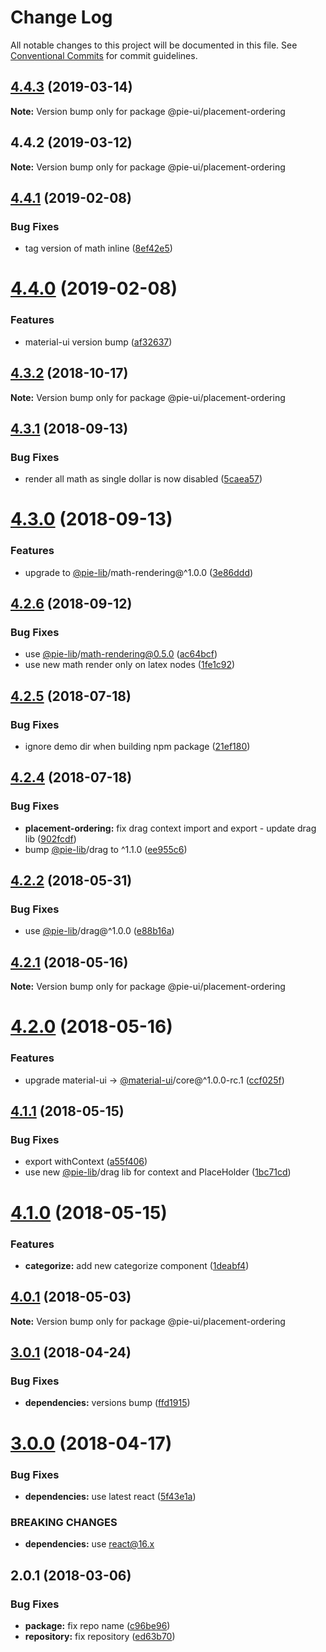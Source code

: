 # Change Log

All notable changes to this project will be documented in this file.
See [Conventional Commits](https://conventionalcommits.org) for commit guidelines.

## [4.4.3](https://github.com/pie-framework/pie-ui/compare/@pie-ui/placement-ordering@4.4.2...@pie-ui/placement-ordering@4.4.3) (2019-03-14)

**Note:** Version bump only for package @pie-ui/placement-ordering





## 4.4.2 (2019-03-12)

**Note:** Version bump only for package @pie-ui/placement-ordering





## [4.4.1](https://github.com/pie-framework/pie-ui/compare/@pie-ui/placement-ordering@4.4.0...@pie-ui/placement-ordering@4.4.1) (2019-02-08)


### Bug Fixes

* tag version of math inline ([8ef42e5](https://github.com/pie-framework/pie-ui/commit/8ef42e5))





# [4.4.0](https://github.com/pie-framework/pie-ui/compare/@pie-ui/placement-ordering@4.3.2...@pie-ui/placement-ordering@4.4.0) (2019-02-08)


### Features

* material-ui version bump ([af32637](https://github.com/pie-framework/pie-ui/commit/af32637))





<a name="4.3.2"></a>
## [4.3.2](https://github.com/pie-framework/pie-ui/compare/@pie-ui/placement-ordering@4.3.1...@pie-ui/placement-ordering@4.3.2) (2018-10-17)




**Note:** Version bump only for package @pie-ui/placement-ordering

<a name="4.3.1"></a>
## [4.3.1](https://github.com/pie-framework/pie-ui/compare/@pie-ui/placement-ordering@4.3.0...@pie-ui/placement-ordering@4.3.1) (2018-09-13)


### Bug Fixes

* render all math as single dollar is now disabled ([5caea57](https://github.com/pie-framework/pie-ui/commit/5caea57))




<a name="4.3.0"></a>
# [4.3.0](https://github.com/pie-framework/pie-ui/compare/@pie-ui/placement-ordering@4.2.6...@pie-ui/placement-ordering@4.3.0) (2018-09-13)


### Features

* upgrade to [@pie-lib](https://github.com/pie-lib)/math-rendering@^1.0.0 ([3e86ddd](https://github.com/pie-framework/pie-ui/commit/3e86ddd))




<a name="4.2.6"></a>
## [4.2.6](https://github.com/pie-framework/pie-ui/compare/@pie-ui/placement-ordering@4.2.5...@pie-ui/placement-ordering@4.2.6) (2018-09-12)


### Bug Fixes

* use [@pie-lib](https://github.com/pie-lib)/math-rendering@0.5.0 ([ac64bcf](https://github.com/pie-framework/pie-ui/commit/ac64bcf))
* use new math render only on latex nodes ([1fe1c92](https://github.com/pie-framework/pie-ui/commit/1fe1c92))




<a name="4.2.5"></a>
## [4.2.5](https://github.com/pie-framework/pie-ui/compare/@pie-ui/placement-ordering@4.2.4...@pie-ui/placement-ordering@4.2.5) (2018-07-18)


### Bug Fixes

* ignore demo dir when building npm package ([21ef180](https://github.com/pie-framework/pie-ui/commit/21ef180))




<a name="4.2.4"></a>
## [4.2.4](https://github.com/pie-framework/pie-ui/compare/@pie-ui/placement-ordering@4.2.2...@pie-ui/placement-ordering@4.2.4) (2018-07-18)


### Bug Fixes

* **placement-ordering:** fix drag context import and export - update drag lib ([902fcdf](https://github.com/pie-framework/pie-ui/commit/902fcdf))
* bump [@pie-lib](https://github.com/pie-lib)/drag to ^1.1.0 ([ee955c6](https://github.com/pie-framework/pie-ui/commit/ee955c6))




<a name="4.2.2"></a>
## [4.2.2](https://github.com/pie-framework/pie-ui/compare/@pie-ui/placement-ordering@4.2.1...@pie-ui/placement-ordering@4.2.2) (2018-05-31)


### Bug Fixes

* use [@pie-lib](https://github.com/pie-lib)/drag@^1.0.0 ([e88b16a](https://github.com/pie-framework/pie-ui/commit/e88b16a))




<a name="4.2.1"></a>
## [4.2.1](https://github.com/pie-framework/pie-ui/compare/@pie-ui/placement-ordering@4.2.0...@pie-ui/placement-ordering@4.2.1) (2018-05-16)




**Note:** Version bump only for package @pie-ui/placement-ordering

<a name="4.2.0"></a>
# [4.2.0](https://github.com/pie-framework/pie-ui/compare/@pie-ui/placement-ordering@4.1.1...@pie-ui/placement-ordering@4.2.0) (2018-05-16)


### Features

* upgrade material-ui -> [@material-ui](https://github.com/material-ui)/core@^1.0.0-rc.1 ([ccf025f](https://github.com/pie-framework/pie-ui/commit/ccf025f))




<a name="4.1.1"></a>
## [4.1.1](https://github.com/pie-framework/pie-ui/compare/@pie-ui/placement-ordering@4.1.0...@pie-ui/placement-ordering@4.1.1) (2018-05-15)


### Bug Fixes

* export withContext ([a55f406](https://github.com/pie-framework/pie-ui/commit/a55f406))
* use new [@pie-lib](https://github.com/pie-lib)/drag lib for context and PlaceHolder ([1bc71cd](https://github.com/pie-framework/pie-ui/commit/1bc71cd))




<a name="4.1.0"></a>
# [4.1.0](https://github.com/pie-framework/pie-ui/compare/@pie-ui/placement-ordering@4.0.1...@pie-ui/placement-ordering@4.1.0) (2018-05-15)


### Features

* **categorize:** add new categorize component ([1deabf4](https://github.com/pie-framework/pie-ui/commit/1deabf4))




<a name="4.0.1"></a>
## [4.0.1](https://github.com/pie-framework/pie-ui/compare/@pie-ui/placement-ordering@4.0.0...@pie-ui/placement-ordering@4.0.1) (2018-05-03)




**Note:** Version bump only for package @pie-ui/placement-ordering

<a name="3.0.1"></a>
## [3.0.1](https://github.com/pie-framework/pie-ui/compare/@pie-ui/placement-ordering@3.0.0...@pie-ui/placement-ordering@3.0.1) (2018-04-24)


### Bug Fixes

* **dependencies:** versions bump ([ffd1915](https://github.com/pie-framework/pie-ui/commit/ffd1915))




<a name="3.0.0"></a>
# [3.0.0](https://github.com/pie-framework/pie-ui/compare/@pie-ui/placement-ordering@2.0.1...@pie-ui/placement-ordering@3.0.0) (2018-04-17)


### Bug Fixes

* **dependencies:** use latest react ([5f43e1a](https://github.com/pie-framework/pie-ui/commit/5f43e1a))


### BREAKING CHANGES

* **dependencies:** use react@16.x




<a name="2.0.1"></a>
## 2.0.1 (2018-03-06)


### Bug Fixes

* **package:** fix repo name ([c96be96](https://github.com/pie-framework/pie-ui/commit/c96be96))
* **repository:** fix repository ([ed63b70](https://github.com/pie-framework/pie-ui/commit/ed63b70))

